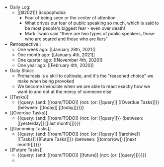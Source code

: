 - Daily Log:
    - [[til2021]] Scopophobia
        - Fear of being seen or the center of attention
        - What drives our fear of public speaking so much, which is said to be most people's biggest fear - even over death!
        - Mark Twain said "there are two types of public speakers, those who are scared and those who are liars"
- Retrospective::
    - One week ago: [[January 28th, 2021]]
    - One month ago: [[January 4th, 2021]]
    - One quarter ago: [[November 4th, 2020]]
    - One year ago: [[February 4th, 2020]]
- Daily Stoic::
    - Prohairesis is a skill to cultivate, and it's the "reasoned choice" we make when being provoked
    - We become invincible when we are able to react exactly how we want to and not at the mercy of someone else
- [[Tasks]]
    - {{query: {and: [[roam/TODO]] {not: {or: [[query]] [[Overdue Tasks]]}} {between: [[today]] [[today]]}}}}
- [[Overdue Tasks]]
    - {{query: {and: [[roam/TODO]] {not: {or: [[query]]}} {between: [[yesterday]] [[last month]]}}}}
- [[Upcoming Tasks]]
    - {{query: {and: [[roam/TODO]] {not: {or: [[query]] [[archive]] [[Tasks]] [[Future Tasks]]}} {between: [[tomorrow]] [[next month]]}}}}
- [[Future Tasks]]
    - {{query: {and: [[roam/TODO]] [[future]] {not: {or: [[query]]}}}}}
    - 
